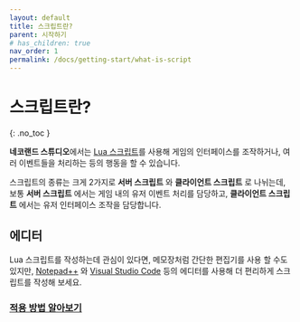 ```yaml
---
layout: default
title: 스크립트란?
parent: 시작하기
# has_children: true
nav_order: 1
permalink: /docs/getting-start/what-is-script
---
```


# 스크립트란?
{: .no_toc }

**네코랜드 스튜디오**에서는 [Lua 스크립트](https://ko.wikipedia.org/wiki/%EB%A3%A8%EC%95%84_(%ED%94%84%EB%A1%9C%EA%B7%B8%EB%9E%98%EB%B0%8D_%EC%96%B8%EC%96%B4))를 사용해 게임의 인터페이스를 조작하거나, 여러 이벤트들을 처리하는 등의 행동을 할 수 있습니다.

스크립트의 종류는 크게 2가지로 **서버 스크립트** 와 **클라이언트 스크립트** 로 나뉘는데, 보통 **서버 스크립트** 에서는 게임 내의 유저 이벤트 처리를 담당하고, **클라이언트 스크립트** 에서는 유저 인터페이스 조작을 담당합니다.

## 에디터

Lua 스크립트를 작성하는데 관심이 있다면, 메모장처럼 간단한 편집기를 사용 할 수도 있지만, [Notepad++](https://notepad-plus-plus.org/downloads/) 와 [Visual Studio Code](https://code.visualstudio.com/) 등의 에디터를 사용해 더 편리하게 스크립트를 작성해 보세요.


### [적용 방법 알아보기](how-to-apply)
